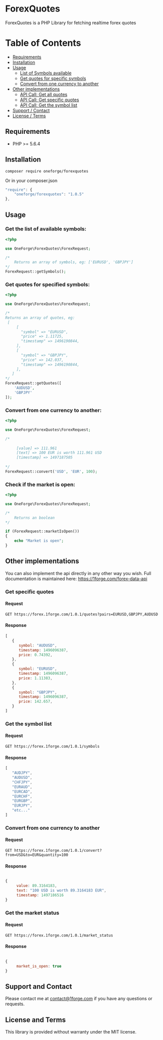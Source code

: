 # ForexQuotes

ForexQuotes is a PHP Library for fetching realtime forex quotes

# Table of Contents

- [Requirements](#requirements)
- [Installation](#installation)
- [Usage](#usage)
    - [List of Symbols available](#get-the-list-of-available-symbols)
    - [Get quotes for specific symbols](#get-quotes-for-specified-symbols)
    - [Convert from one currency to another](#convert-from-one-currency-to-another)
- [Other implementations](#other-implementations)
    - [API Call: Get all quotes](#get-all-quotes)
    - [API Call: Get specific quotes](#get-specific-quotes)
    - [API Call: Get the symbol list](#get-the-symbol-list)
- [Support / Contact](#support-and-contact)
- [License / Terms](#license-and-terms)

## Requirements
* PHP >= 5.6.4


## Installation
```
composer require oneforge/forexquotes
```
Or in your composer.json
```javascript
"require": {
    "oneforge/forexquotes": "1.0.5"
},
```
## Usage

### Get the list of available symbols:

```php
<?php

use OneForge\ForexQuotes\ForexRequest;

/*
    Returns an array of symbols, eg: ['EURUSD', 'GBPJPY']
*/
ForexRequest::getSymbols(); 
```
### Get quotes for specified symbols:
```php
<?php

use OneForge\ForexQuotes\ForexRequest;

/* 
Returns an array of quotes, eg: 
 [
     [
       "symbol" => "EURUSD",
       "price" => 1.11725,
       "timestamp" => 1496190844,
     ],
     [
       "symbol" => "GBPJPY",
       "price" => 142.037,
       "timestamp" => 1496190844,
     ],
   ]
*/   
ForexRequest::getQuotes([
    'AUDUSD',
    'GBPJPY'
]);
```




### Convert from one currency to another:
```php
<?php

use OneForge\ForexQuotes\ForexRequest;

/* 
 
     [value] => 111.961
     [text] => 100 EUR is worth 111.961 USD
     [timestamp] => 1497187505
 
*/   
ForexRequest::convert('USD', 'EUR', 100);
```



### Check if the market is open:
```php
<?php

use OneForge\ForexQuotes\ForexRequest;

/* 
    Returns an boolean
*/   

if (ForexRequest::marketIsOpen())
{
    echo "Market is open";    
}
```


## Other implementations
You can also implement the api directly in any other way you wish. Full documentation is maintained here: <a href="https://1forge.com/forex-data-api">https://1forge.com/forex-data-api</a>

### Get specific quotes
#### Request
```
GET https://forex.1forge.com/1.0.1/quotes?pairs=EURUSD,GBPJPY,AUDUSD
```

#### Response
```javascript
[
   {
      symbol: "AUDUSD",
      timestamp: 1496096387,
      price: 0.74392,
   },
   {
      symbol: "EURUSD",
      timestamp: 1496096387,
      price: 1.11383,
   },
   {
      symbol: "GBPJPY",
      timestamp: 1496096387,
      price: 142.657,
   }
]
```


### Get the symbol list
#### Request
```
GET https://forex.1forge.com/1.0.1/symbols
```

#### Response
```javascript
[
   "AUDJPY",
   "AUDUSD",
   "CHFJPY",
   "EURAUD",
   "EURCAD",
   "EURCHF",
   "EURGBP",
   "EURJPY",
   "etc..." 
]
```


### Convert from one currency to another
#### Request
```
GET https://forex.1forge.com/1.0.1/convert?from=USD&to=EUR&quantity=100
```

#### Response
```javascript

{
     value: 89.3164183,
     text: "100 USD is worth 89.3164183 EUR",
     timestamp: 1497186516
}

```

### Get the market status
#### Request
```
GET https://forex.1forge.com/1.0.1/market_status
```

#### Response
```javascript

{
     market_is_open: true
}

```

## Support and Contact
Please contact me at contact@1forge.com if you have any questions or requests.

## License and Terms 
This library is provided without warranty under the MIT license.
